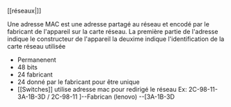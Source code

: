 [[réseaux|]]

Une adresse MAC est une adresse partagé au réseau et encodé par le fabricant de l'appareil sur la carte réseau.
La première partie de l'adresse indique le constructeur de l'appareil la deuxime indique l'identification de la carte réseau utilisée
- Permanenent 
- 48 bits
- 24 fabricant
- 24 donné par le fabricant pour être unique
- [[Switches]] utilise adresse mac pour redirigé le réseau
Ex:  2C-98-11-3A-1B-3D /   2C-98-11 ]--Fabrican (lenovo)     --[3A-1B-3D

